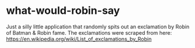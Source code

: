 # what-would-robin-say
Just a silly little application that randomly spits out an exclamation by Robin of Batman &amp; Robin fame. The exclamations were scraped from here: https://en.wikipedia.org/wiki/List_of_exclamations_by_Robin
